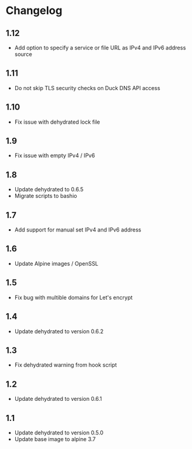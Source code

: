 # Changelog

## 1.12

- Add option to specify a service or file URL as IPv4 and IPv6 address source

## 1.11

- Do not skip TLS security checks on Duck DNS API access

## 1.10

- Fix issue with dehydrated lock file

## 1.9

- Fix issue with empty IPv4 / IPv6

## 1.8

- Update dehydrated to 0.6.5
- Migrate scripts to bashio

## 1.7

- Add support for manual set IPv4 and IPv6 address

## 1.6

- Update Alpine images / OpenSSL

## 1.5

- Fix bug with multible domains for Let's encrypt

## 1.4

- Update dehydrated to version 0.6.2

## 1.3

- Fix dehydrated warning from hook script

## 1.2

- Update dehydrated to version 0.6.1

## 1.1

- Update dehydrated to version 0.5.0
- Update base image to alpine 3.7
